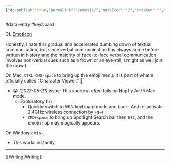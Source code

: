 ```yaml
---
{"dg-publish":true,"permalink":"/emojis/","noteIcon":"2","created":"","updated":""}
---
```


#data-entry
#keyboard 

Cf. [Emoticon](https://en.wikipedia.org/wiki/Emoticon)

Honestly, I hate this gradual and accelerated dumbing down of textual communication, but since verbal communication has always come before written in history and the majority of face-to-face verbal communication involves non-verbal cues such as a frown or an eye-roll, I might as well join the crowd.

On Mac, `CTRL-CMD-space` to bring up the emoji menu. It is part of what's officially called "Character Viewer." 🤗
- 😭 *(2023-05-21)* Issue: This shortcut *often* fails on Nuphy Air75 Mac mode. 
	- Exploratory fix:
	    - Quickly switch to WIN keyboard mode and back. And re-activate 2.4GHz wireless connection by `FN+4`. 
	    - `CMD+space` to bring up Spotlight Search bar then `ESC`, and the emoji map may magically appears. 

On Windows: `Win-.` 
- This works instantly. 

---
[[Writing\|Writing]]